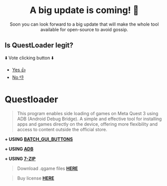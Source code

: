 <h1 align="center"><b>A big update is coming! 👀</b></h1>

<p align="center">Soon you can look forward to a big update that will make the whole tool available for open-source to avoid gossip.</p>

## Is QuestLoader legit?

⬇️ Vote clicking button ⬇️

- [Yes 👍](https://github.com/Zapak69/questloader/issues/1)
- [No 👎](https://github.com/Zapak69/questloader/issues/2)


# Questloader
> This program enables side loading of games on Meta Quest 3 using ADB (Android Debug Bridge). A simple and effective tool for installing apps and games directly on the device, offering more flexibility and access to content outside the official store.

**+ USING [BATCH_GUI_BUTTONS](https://github.com/Zapak69/BATCH_GUI_BUTTONS_INSTALL)**

**+ USING [ADB](https://developer.android.com/tools/adb)**

**+ USING [7-ZIP](https://7-zip.org/download.html)**

> Download .qgame files **[HERE](https://drive.google.com/drive/folders/1DW55Qpz32vA-Ok8jGnt8Z2mOzCXmSS4n?usp=drive_link)**

> Buy license **[HERE](https://payhip.com/b/8QhoG)**
